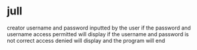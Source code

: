 # jull
creator username and password inputted by the user if the password and username access permitted will display if the username and password is not correct access denied will display and the program will end

